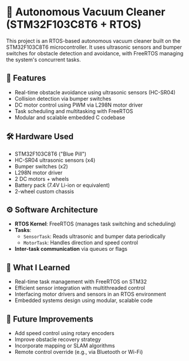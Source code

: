 # 🧹 Autonomous Vacuum Cleaner (STM32F103C8T6 + RTOS)

This project is an RTOS-based autonomous vacuum cleaner built on the STM32F103C8T6 microcontroller. It uses ultrasonic sensors and bumper switches for obstacle detection and avoidance, with FreeRTOS managing the system's concurrent tasks.

## 🚀 Features

- Real-time obstacle avoidance using ultrasonic sensors (HC-SR04)
- Collision detection via bumper switches
- DC motor control using PWM via L298N motor driver
- Task scheduling and multitasking with FreeRTOS
- Modular and scalable embedded C codebase

## 🛠️ Hardware Used

- STM32F103C8T6 ("Blue Pill")
- HC-SR04 ultrasonic sensors (x4)
- Bumper switches (x2)
- L298N motor driver
- 2 DC motors + wheels
- Battery pack (7.4V Li-ion or equivalent)
- 2-wheel custom chassis

## ⚙️ Software Architecture

- **RTOS Kernel**: FreeRTOS (manages task switching and scheduling)
- **Tasks**:
  - `SensorTask`: Reads ultrasonic and bumper data periodically
  - `MotorTask`: Handles direction and speed control
- **Inter-task communication** via queues or flags

## 🧠 What I Learned

- Real-time task management with FreeRTOS on STM32
- Efficient sensor integration with multithreaded control
- Interfacing motor drivers and sensors in an RTOS environment
- Embedded systems design using modular, scalable code

## 🚧 Future Improvements

- Add speed control using rotary encoders
- Improve obstacle recovery strategy
- Incorporate mapping or SLAM algorithms
- Remote control override (e.g., via Bluetooth or Wi-Fi)

